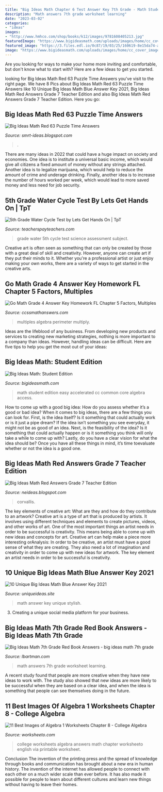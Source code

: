 ```yaml
---
title: "Big Ideas Math Chapter 6 Test Answer Key 7th Grade - Math Student Edition Easy Accelerated Cc Common Core Algebra Access"
description: "Math answers 7th grade worksheet learning"
date: "2023-03-02"
categories:
- "ideas"
images:
- "http://www.hmhco.com/shop/books/k12/images/9781608405213.jpg"
featuredImage: "https://www.bigideasmath.com/uploads/images/home/cc_cover_images/cc_cvr_red_pe.png"
featured_image: "https://3.files.edl.io/0c87/19/03/25/160619-8e15da74-abb7-4680-87c8-12906fdb4fb6.jpeg"
image: "https://www.bigideasmath.com/uploads/images/home/cc_cover_images/cc_cvr_red_pe.png"
---
```



Are you looking for ways to make your home more inviting and comfortable, but don't know what to start with? Here are a few ideas to get you started. 

	

		
looking for Big Ideas Math Red 63 Puzzle Time Answers you've visit to the right page. We have 8 Pics about Big Ideas Math Red 63 Puzzle Time Answers like 10 Unique Big Ideas Math Blue Answer Key 2021, Big Ideas Math Red Answers Grade 7 Teacher Edition and also Big Ideas Math Red Answers Grade 7 Teacher Edition. Here you go:
		
    
## Big Ideas Math Red 63 Puzzle Time Answers

<img loading=lazy src="https://is3-ssl.mzstatic.com/image/thumb/Purple18/v4/c5/22/49/c52249ad-42c7-1931-6e11-82d9e4505bdc/pr_source.png/643x0w.jpg" onerror="this.onerror=null;this.src='https://tse2.mm.bing.net/th?id=OIP.6BeWvb5POH49x84vlriAcgHaJ3&amp;pid=15.1';" alt="Big Ideas Math Red 63 Puzzle Time Answers">

_Source: smrt-ideas.blogspot.com_

>. 

	

There are many ideas in 2022 that could have a huge impact on society and economies. One idea is to institute a universal basic income, which would give all citizens a fixed amount of money without any strings attached. Another idea is to legalize marijuana, which would help to reduce the amount of crime and underage drinking. Finally, another idea is to increase the number of hours worked per week, which would lead to more saved money and less need for job security.

    
## 5th Grade Water Cycle Test By Lets Get Hands On | TpT

<img loading=lazy src="https://ecdn.teacherspayteachers.com/thumbitem/5th-Grade-Water-Cycle-Test-5263429-1582116090/original-5263429-2.jpg" onerror="this.onerror=null;this.src='https://tse2.mm.bing.net/th?id=OIP.FpbB2IF6OFO7PG5fGXz6GwAAAA&amp;pid=15.1';" alt="5th Grade Water Cycle Test by Lets Get Hands On | TpT">

_Source: teacherspayteachers.com_

>grade water 5th cycle test science assessment subject. 

	

Creative art is often seen as something that can only be created by those with a great deal of skill and creativity. However, anyone can create art if they put their minds to it. Whether you're a professional artist or just enjoy making your own works, there are a variety of ways to get started in the creative arts.

    
## Go Math Grade 4 Answer Key Homework FL Chapter 5 Factors, Multiples

<img loading=lazy src="https://ccssmathanswers.com/wp-content/uploads/2020/10/go-math-grade-4-chapter-5-factors-multiples-and-patterns-review-test-answer-key-1024x576.jpeg" onerror="this.onerror=null;this.src='https://tse1.mm.bing.net/th?id=OIP.7GncT8CflS3ip9DPI2rwoQHaEK&amp;pid=15.1';" alt="Go Math Grade 4 Answer Key Homework FL Chapter 5 Factors, Multiples">

_Source: ccssmathanswers.com_

>multiples algebra perimeter multiply. 

	

Ideas are the lifeblood of any business. From developing new products and services to creating new marketing strategies, nothing is more important to a company than ideas. However, handling ideas can be difficult. Here are five tips to help you get the most out of your ideas:

    
## Big Ideas Math: Student Edition

<img loading=lazy src="https://www.bigideasmath.com/uploads/images/home/cc_cover_images/cc_cvr_red_pe.png" onerror="this.onerror=null;this.src='https://tse2.mm.bing.net/th?id=OIP.oFsyVJ8bjW-YTcrREpdjNAHaJl&amp;pid=15.1';" alt="Big Ideas Math: Student Edition">

_Source: bigideasmath.com_

>math student edition easy accelerated cc common core algebra access. 

	

How to come up with a good big idea: How do you assess whether it’s a good or bad idea?
When it comes to big ideas, there are a few things you can look for. First, is the idea itself? Is it something that could actually work or is it just a pipe dream? If the idea isn’t something you see everyday, it might not be as good of an idea. Next, is the feasibility of the idea? Is it something that could actually happen or is it something you think will only take a while to come up with? Lastly, do you have a clear vision for what the idea should be? Once you have all these things in mind, it’s time toevaluate whether or not the idea is a good one.

    
## Big Ideas Math Red Answers Grade 7 Teacher Edition

<img loading=lazy src="https://3.files.edl.io/0c87/19/03/25/160619-8e15da74-abb7-4680-87c8-12906fdb4fb6.jpeg" onerror="this.onerror=null;this.src='https://tse1.mm.bing.net/th?id=OIP.UllTDSRdZPtbWEgEFUUF2wAAAA&amp;pid=15.1';" alt="Big Ideas Math Red Answers Grade 7 Teacher Edition">

_Source: neideas.blogspot.com_

>corvallis. 

	

The key elements of creative art: What are they and how do they contribute to an artwork?
Creative art is a type of art that is produced by artists. It involves using different techniques and elements to create pictures, videos, and other works of art. One of the most important things an artist needs in order to be successful is creativity. This means being able to come up with new ideas and concepts for art. Creative art can help make a piece more interesting orAnalysis: In order to be creative, an artist must have a good sense of what they are creating. They also need a lot of imagination and creativity in order to come up with new ideas for artwork. The key element an artist needs in order to be successful is creativity.

    
## 10 Unique Big Ideas Math Blue Answer Key 2021

<img loading=lazy src="https://www.uniqueideas.site/wp-content/uploads/the-dynamic-classroom-big-ideas-math-1.png" onerror="this.onerror=null;this.src='https://tse3.mm.bing.net/th?id=OIP.2gcBar9Yy6-pN8_5Y-kN-AHaD9&amp;pid=15.1';" alt="10 Unique Big Ideas Math Blue Answer Key 2021">

_Source: uniqueideas.site_

>math answer key unique stylish. 

	

3. Creating a unique social media platform for your business.

    
## Big Ideas Math 7th Grade Red Book Answers - Big Ideas Math 7th Grade

<img loading=lazy src="http://www.hmhco.com/shop/books/k12/images/9781608405213.jpg" onerror="this.onerror=null;this.src='https://tse2.mm.bing.net/th?id=OIP.RcNP8mfdNXpVXjRQFz-kOwAAAA&amp;pid=15.1';" alt="Big Ideas Math 7th Grade Red Book Answers - big ideas math 7th grade">

_Source: lbartman.com_

>math answers 7th grade worksheet learning. 

	

A recent study found that people are more creative when they have new ideas to work with. The study also showed that new ideas are more likely to be successful when they are based on a clear idea, and when the idea is something that people can see themselves doing in the future.

    
## 11 Best Images Of Algebra 1 Worksheets Chapter 8 - College Algebra

<img loading=lazy src="http://www.worksheeto.com/postpic/2011/04/college-algebra-worksheets-with-answers_711359.png" onerror="this.onerror=null;this.src='https://tse3.mm.bing.net/th?id=OIP.hQmgKsGKh1xIZG-aMK3W8QHaJl&amp;pid=15.1';" alt="11 Best Images of Algebra 1 Worksheets Chapter 8 - College Algebra">

_Source: worksheeto.com_

>college worksheets algebra answers math chapter worksheeto english via printable worksheet. 

	

Conclusion
The invention of the printing press and the spread of knowledge through books and communication has brought about a new era in human history. The invention of the internet has allowed people to connect with each other on a much wider scale than ever before. It has also made it possible for people to learn about different cultures and learn new things without having to leave their homes.

